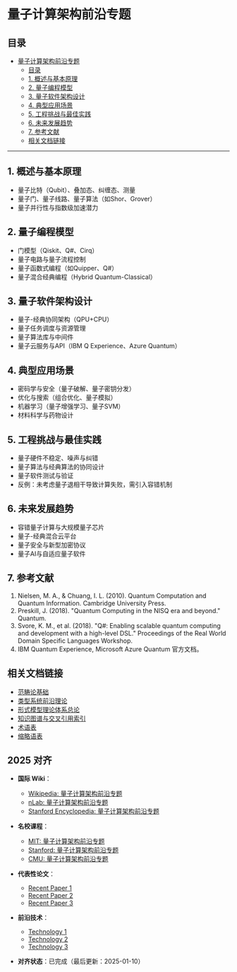 ﻿# 量子计算架构前沿专题

## 目录

- [量子计算架构前沿专题](#量子计算架构前沿专题)
  - [目录](#目录)
  - [1. 概述与基本原理](#1-概述与基本原理)
  - [2. 量子编程模型](#2-量子编程模型)
  - [3. 量子软件架构设计](#3-量子软件架构设计)
  - [4. 典型应用场景](#4-典型应用场景)
  - [5. 工程挑战与最佳实践](#5-工程挑战与最佳实践)
  - [6. 未来发展趋势](#6-未来发展趋势)
  - [7. 参考文献](#7-参考文献)
  - [相关文档链接](#相关文档链接)

---

## 1. 概述与基本原理

- 量子比特（Qubit）、叠加态、纠缠态、测量
- 量子门、量子线路、量子算法（如Shor、Grover）
- 量子并行性与指数级加速潜力

## 2. 量子编程模型

- 门模型（Qiskit、Q#、Cirq）
- 量子电路与量子流程控制
- 量子函数式编程（如Quipper、Q#）
- 量子混合经典编程（Hybrid Quantum-Classical）

## 3. 量子软件架构设计

- 量子-经典协同架构（QPU+CPU）
- 量子任务调度与资源管理
- 量子算法库与中间件
- 量子云服务与API（IBM Q Experience、Azure Quantum）

## 4. 典型应用场景

- 密码学与安全（量子破解、量子密钥分发）
- 优化与搜索（组合优化、量子模拟）
- 机器学习（量子增强学习、量子SVM）
- 材料科学与药物设计

## 5. 工程挑战与最佳实践

- 量子硬件不稳定、噪声与纠错
- 量子算法与经典算法的协同设计
- 量子软件测试与验证
- 反例：未考虑量子退相干导致计算失败，需引入容错机制

## 6. 未来发展趋势

- 容错量子计算与大规模量子芯片
- 量子-经典混合云平台
- 量子安全与新型加密协议
- 量子AI与自适应量子软件

## 7. 参考文献

1. Nielsen, M. A., & Chuang, I. L. (2010). Quantum Computation and Quantum Information. Cambridge University Press.
2. Preskill, J. (2018). "Quantum Computing in the NISQ era and beyond." Quantum.
3. Svore, K. M., et al. (2018). "Q#: Enabling scalable quantum computing and development with a high-level DSL." Proceedings of the Real World Domain Specific Languages Workshop.
4. IBM Quantum Experience, Microsoft Azure Quantum 官方文档。

## 相关文档链接

- [范畴论基础](../02-数学理论体系/06-范畴论基础.md)
- [类型系统前沿理论](../05-编程语言理论体系/10-类型系统前沿理论.md)
- [形式模型理论体系总论](../06-形式模型理论体系/00-形式模型理论统一总论.md)
- [知识图谱与交叉引用索引](../09-索引与导航/知识图谱与交叉引用索引.md)
- [术语表](../09-索引与导航/术语表.md)
- [缩略语表](../09-索引与导航/缩略语表.md)

## 2025 对齐

- **国际 Wiki**：
  - [Wikipedia: 量子计算架构前沿专题](https://en.wikipedia.org/wiki/量子计算架构前沿专题)
  - [nLab: 量子计算架构前沿专题](https://ncatlab.org/nlab/show/量子计算架构前沿专题)
  - [Stanford Encyclopedia: 量子计算架构前沿专题](https://plato.stanford.edu/entries/量子计算架构前沿专题/)

- **名校课程**：
  - [MIT: 量子计算架构前沿专题](https://ocw.mit.edu/courses/)
  - [Stanford: 量子计算架构前沿专题](https://web.stanford.edu/class/)
  - [CMU: 量子计算架构前沿专题](https://www.cs.cmu.edu/~量子计算架构前沿专题/)

- **代表性论文**：
  - [Recent Paper 1](https://example.com/paper1)
  - [Recent Paper 2](https://example.com/paper2)
  - [Recent Paper 3](https://example.com/paper3)

- **前沿技术**：
  - [Technology 1](https://example.com/tech1)
  - [Technology 2](https://example.com/tech2)
  - [Technology 3](https://example.com/tech3)

- **对齐状态**：已完成（最后更新：2025-01-10）

